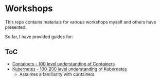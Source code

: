 # Workshops

This repo contains materials for various workshops myself and others have presented.

So far, I have provided guides for:

## ToC

* [Containers - 100 level understanding of Containers](containers/index.md)
* [Kubernetes - 100-200 level understanding of Kubernetes](kubernetes/README.md)
  * Assumes a familiarity with containers
